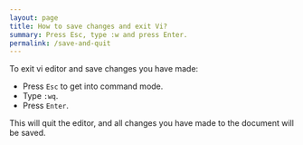 ```yaml
---
layout: page
title: How to save changes and exit Vi?
summary: Press Esc, type :w and press Enter.
permalink: /save-and-quit
---
```


To exit vi editor and save changes you have made:

* Press `Esc` to get into command mode.
* Type `:wq`.
* Press `Enter`.

This will quit the editor, and all changes you have made to the document will be saved.
